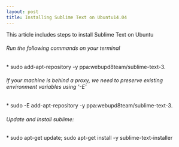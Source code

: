 ```yaml
---
layout: post
title: Installing Sublime Text on Ubuntu14.04
---
```


<div class="message">
  This article includes steps to install Sublime Text on Ubuntu
</div>
<h6>Run the following commands on your terminal</h6>
* sudo add-apt-repository -y ppa:webupd8team/sublime-text-3.

<h6> If your machine is behind a proxy, we need to preserve existing environment variables using '-E' </h6>
* sudo -E add-apt-repository -y ppa:webupd8team/sublime-text-3.

<h6>Update and Install sublime:</h6>
* sudo apt-get update; sudo apt-get install -y sublime-text-installer